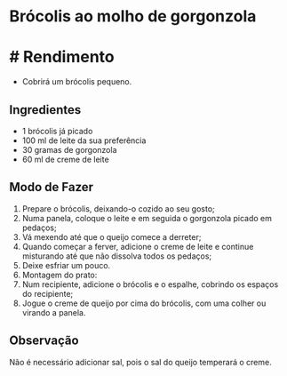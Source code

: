 # Brócolis ao molho de gorgonzola


# # Rendimento
* Cobrirá um brócolis pequeno.

## Ingredientes

*  1 brócolis já picado
*  100 ml de leite da sua preferência
*  30 gramas de gorgonzola
*  60 ml de creme de leite


## Modo de Fazer

1. Prepare o brócolis, deixando-o cozido ao seu gosto;
2. Numa panela, coloque o leite e em seguida o gorgonzola picado em pedaços;
3. Vá mexendo até que o queijo comece a derreter;
4. Quando começar a ferver, adicione o creme de leite e continue misturando até que não dissolva todos os pedaços;
5. Deixe esfriar um pouco.
6. Montagem do prato:
  1. Num recipiente, adicione o brócolis e o espalhe, cobrindo os espaços do recipiente;
  2. Jogue o creme de queijo por cima do brócolis, com uma colher ou virando a panela.

## Observação

Não é necessário adicionar sal, pois o sal do queijo temperará o creme.

